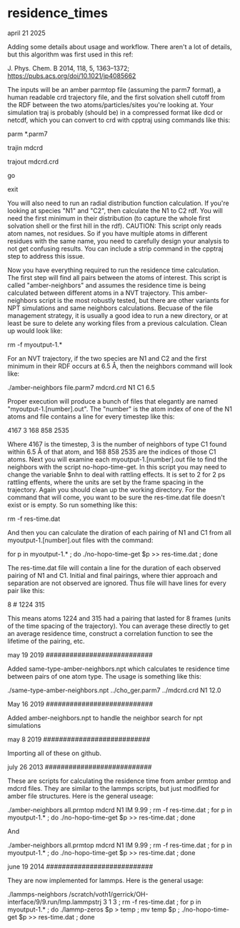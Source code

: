 # residence_times

april 21 2025

Adding some details about usage and workflow. There aren't a lot of details, but this algorithm was first used in this ref: 

J. Phys. Chem. B 2014, 118, 5, 1363–1372; https://pubs.acs.org/doi/10.1021/jp4085662

The inputs will be an amber parmtop file (assuming the parm7 format), a human readable crd trajectory file, and the first solvation shell 
cutoff from the RDF between the two atoms/particles/sites you're looking at. Your simulation traj is probably (should be) in a compressed format like dcd 
or netcdf, which you can convert to crd with cpptraj using commands like this: 

parm *.parm7

trajin mdcrd

trajout mdcrd.crd

go

exit

You will also need to run an radial distribution function calculation. If you're looking at species "N1" and "C2", then calculate the N1 to C2 rdf.
You will need the first minimum in their distribution (to capture the whole first solvation shell or the first hill in the rdf). CAUTION: This 
script only reads atom names, not residues. So if you have multiple atoms in different residues with the same name, you need to carefully design 
your analysis to not get confusing results. You can include a strip command in the cpptraj step to address this issue. 

Now you have everything required to run the residence time calculation. The first step will find all pairs between the atoms of interest. This script is 
called "amber-neighbors" and assumes the residence time is being calculated between different atoms in a NVT trajectory. This amber-neighbors script is 
the most robustly tested, but there are other variants for NPT simulations and same neighbors calculations. Becuase of the file management strategy, it 
is usually a good idea to run a new directory, or at least be sure to delete any working files from a previous calculation. Clean up would look like: 

rm -f myoutput-1.*

For an NVT trajectory, if the two species are N1 and C2 and the first minimum in their RDF occurs at 6.5 Å, then the neighbors command will look like: 

./amber-neighbors file.parm7 mdcrd.crd N1 C1 6.5

Proper execution will produce a bunch of files that elegantly are named "myoutput-1.[number].out". The "number" is the atom index of one of the N1 atoms and
file contains a line for every timestep like this: 

4167 3 168 858 2535

Where 4167 is the timestep, 3 is the number of neighbors of type C1 found within 6.5 Å of that atom, and 168 858 2535 are the indices of those C1 atoms. Next
you will examine each myoutput-1.[number].out file to find the neighbors with the script no-hopo-time-get. In this script you may need to change the variable
$nhn to deal with rattling effects. It is set to 2 for 2 ps rattling effents, where the units are set by the frame spacing in the trajectory. Again you should
clean up the working directory. For the command that will come, you want to be sure the res-time.dat file doesn't exist or is empty. So run something like this:

rm -f res-time.dat

And then you can calculate the diration of each pairing of N1 and C1 from all myoutput-1.[number].out files with the command: 

for p in myoutput-1.* ; do ./no-hopo-time-get $p >> res-time.dat ; done

The res-time.dat file will contain a line for the duration of each observed pairing of N1 and C1. Initial and final pairings, where thier approach and separation
are not observed are ignored. Thus file will have lines for every pair like this: 

8 # 1224 315

This means atoms 1224 and 315 had a pairing that lasted for 8 frames (units of the time spacing of the trajectory). You can average these directly to get an 
average residence time, construct a correlation function to see the lifetime of the pairing, etc. 

may 19 2019 ###########################

Added same-type-amber-neighbors.npt which calculates te residence time between pairs of one atom type. The usage is something like this: 

./same-type-amber-neighbors.npt ../cho_ger.parm7 ../mdcrd.crd N1 12.0

May 16 2019 ###########################

Added amber-neighbors.npt to handle the neighbor search for npt simulations

may 8 2019 ###########################

Importing all of these on github. 

july 26 2013 ###########################

These are scripts for calculating the residence time from amber prmtop and mdcrd files. They are similar to the lammps scripts, but just modified for amber file structures. Here is the general useage:

./amber-neighbors all.prmtop mdcrd N1 IM 9.99 ; rm -f res-time.dat ; for p in myoutput-1.* ; do ./no-hopo-time-get $p >> res-time.dat ; done

And

./amber-neighbors all.prmtop mdcrd N1 IM 9.99 ; rm -f res-time.dat ; for p in myoutput-1.* ; do ./no-hopo-time-get $p >> res-time.dat ; done

june 19 2014 ###########################

They are now implemented for lammps. Here is the general usage:

./lammps-neighbors /scratch/voth1/gerrick/OH-interface/9/9.run/lmp.lammpstrj 3 1 3 ; rm -f res-time.dat ; for p in myoutput-1.* ; do ./lammp-zeros $p > temp ; mv temp $p ; ./no-hopo-time-get $p >> res-time.dat ; done
